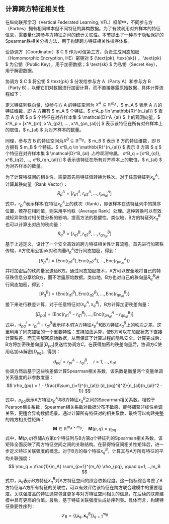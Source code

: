 ## 计算跨方特征相关性
在纵向联邦学习（Vertical Federated Learning, VFL）框架中，不同参与方（Parties）拥有相同样本但不同特征的异构数据。为了有效利用对齐样本的特征信息，需要量化跨参与方特征之间的统计关联性。本节提出了一种基于隐私保护的Spearman秩相关分析方法，用于构建跨方特征相关性排序体系。

设协调方（Coordinator）$ C $ 作为可信第三方，负责生成同态加密（Homomorphic Encryption, HE）密钥对 $ \{\text{pk}, \text{sk}\} $，$ \text{pk} $ 为公钥（Public Key），用于加密数据；$ \text{sk} $ 为私钥（Secret Key），用于解密数据。

协调方 $ C $ 将公钥 $ \text{pk} $ 分发给参与方 A（Party A）和参与方 B（Party B），以便它们对数据进行加密计算，而不直接暴露原始数据，具体计算流程如下：

定义特征列秩向量，设参与方 A 的特征空间为 $X^A \subseteq \mathbb{R}^{m_A}$，$ m_A $ 表示 A 方的特征维数，即 A 方拥有 $ m_A $ 个特征。$ x^A_p \in \mathbb{R}^{n_{al}} $ 表示 A 方第 $ p $ 个特征在对齐样本集 $ \mathcal{D}^A_{al} $ 上的观测向量，$ x^A_p = [x^A_{p1}, x^A_{p2}, ..., x^A_{pn_{al}}] $ 表示该特征在所有对齐样本上的取值，$ n_{al} $ 为对齐样本的数量。

同理，参与方 B 的特征空间为$X^B \subseteq \mathbb{R}^{m_B}$，$ m_B $ 表示 B 方的特征维数，即 B 方拥有 $ m_B $ 个特征。$ x^B_q \in \mathbb{R}^{n_{al}} $ 表示 B 方第 $ q $ 个特征在对齐样本集 $ \mathcal{D}^B_{al} $上的观测向量。$ x^B_q = [x^B_{q1}, x^B_{q2}, ..., x^B_{qn_{al}}] $ 表示该特征在所有对齐样本上的取值，$ n_{al} $ 为对齐样本的数量。

为了计算特征间的相关性，需要首先将特征值转换为秩次。对于任意特征列$x^A_p$，计算其秩向量（Rank Vector）：
$$
R^A_p = [r^A_{p1}, r^A_{p2}, ..., r^A_{pn_{al}}]
$$
式中，$r^A_{pi}$表示样本$i$在特征$x^A_p$上的秩次（Rank），即该样本在该特征列中的排序位置，若存在相同值，则采用平均秩（Average Rank）处理。这种转换可以有效减轻异常值对相关性分析的影响，提高方法的稳健性。类似地，B方的特征列$x^B_q$也可以计算出对应的秩向量：
$$
R^B_q = [r^B_{q1}, r^B_{q2}, ..., r^B_{qn_{al}}]
$$
基于上述定义，设计了一个安全高效的跨方特征相关性计算流程。首先进行加密秩传输，A方使用公钥$\text{pk}$对秩向量$R^A_p$进行同态加密，得到：
$$
[R^A_p] = \{\text{Enc}(r^A_{p1}), \text{Enc}(r^A_{p2}), ..., \text{Enc}(r^A_{pn_{al}})\}
$$
并将加密后的秩向量发送给B方。通过同态加密技术，A方可以安全地将自己的特征秩信息分享给B方，而不泄露原始数据。类似地，B方也对自己的秩向量$R^B_q$进行同态加密，得到：
$$
[R^B_q] = \{\text{Enc}(r^B_{q1}), \text{Enc}(r^B_{q2}), ..., \text{Enc}(r^B_{qn_{al}})\}
$$
接下来进行秩差计算，对于任意特征对$(x^A_p, x^B_q)$，B方计算加密秩差向量：
$$
[D_{pq}] = \left[ \text{Enc}(r^A_{p1} - r^B_{q1}), ..., \text{Enc}(r^A_{pn_{al}} - r^B_{qn_{al}}) \right]
$$
式中，$d_{pq}^i = r^A_{pi} - r^B_{qi}$表示样本$i$在A方特征$x^A_p$和B方特征$x^B_q$上的秩次之差。这里利用了同态加密的一个重要特性：支持加法运算，使B方可以在加密状态下直接计算秩差，而无需解密原始数据，从而保证了计算过程的隐私安全。计算完成后，B方将加密秩差向量$[D_{pq}]$发送给协调方$C$。在获得加密的秩差向量后，协调方$C$使用私钥$\text{sk}$解密$[D_{pq}]$，得到：
$$
d_{pq}^i = r^A_{pi} - r^B_{qi}, \quad i = 1, ..., n_{al}
$$
协调方然后基于这些秩差值计算Spearman相关系数，该系数是衡量两个变量单调关系强度的非参数度量：
$$
\rho_{pq} = 1 - \frac{6\sum_{i=1}^{n_{al}} (d_{pq}^i)^2}{n_{al}(n_{al}^2 - 1)}
$$
式中，$\rho_{pq}$表示A方特征$x^A_p$与B方特征$x^B_q$之间的Spearman相关系数。相较于Pearson相关系数，Spearman相关系数对数据分布不敏感，能够捕获非线性单调关系，更适合异构数据场景。通过计算所有特征对的相关系数，最终可以构建完整的跨方相关性矩阵：
$$
\mathbf{M} \in \mathbb{R}^{m_A \times m_B}, \quad \mathbf{M}(p,q) = \rho_{pq}
$$
式中，$\mathbf{M}(p,q)$存储A方第$p$个特征列与B方第$q$个特征列的Spearman相关系数，该矩阵全面反映了两方特征空间之间的关联结构。在获得特征间相关性矩阵后，进一步定义特征关联强度的概念。对于B方的每个特征$x^B_q$，计算其与A方所有特征的平均关联强度：
$$
\mu_q = \frac{1}{m_A} \sum_{p=1}^{m_A} \rho_{pq}, \quad q=1,...,m_B
$$
式中，$\mu_q$表示B方特征$x^B_q$对A方特征空间的综合依赖程度。这一指标综合考虑了B方特征与A方所有特征的关联性，可以有效评估该特征在跨方联合建模中的重要程度。关联强度高的特征通常包含更多与对方特征空间相关的信息，在后续的联邦建模中具有更高的价值。最后，基于特征关联强度生成排序列表。具体而言，构建特征重要性序列：
$$
\mathcal{L}_B = \{(\mu_q, \mathbf{x}^B_q)\}_{q=1}^{m_B}
$$


